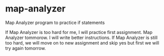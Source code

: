 # map-analyzer

Map Analyzer program to practice if statements

If Map Analyzer is too hard for me, I will practice first assignment.
Map Analyzer tommorow. I will write better instructions. If Map Analyzer is still too hard, we will move on to new assignment and skip yes
but first we will try again tomorrow.
